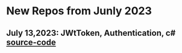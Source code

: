# New Repos from Junly 2023
## July 13,2023: JWtToken, Authentication, c# [source-code](https://github.com/cxxyao2/JwtWebApiDemo1) 
